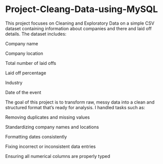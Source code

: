 # Project-Cleang-Data-using-MySQL

This project focuses on Cleaning and Exploratory Data on a simple CSV dataset containing information about companies and there and laid off details. The dataset includes:

Company name

Company location

Total number of laid offs

Laid off percentage

Industry

Date of the event

The goal of this project is to transform raw, messy data into a clean and structured format that’s ready for analysis. I handled tasks such as:

Removing duplicates and missing values

Standardizing company names and locations

Formatting dates consistently

Fixing incorrect or inconsistent data entries

Ensuring all numerical columns are properly typed
